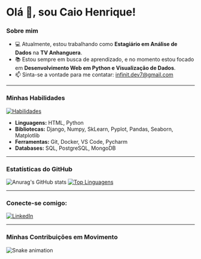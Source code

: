 # Olá 👋, sou Caio Henrique!

### Sobre mim

- 💻 Atualmente, estou trabalhando como **Estagiário em Análise de Dados** na **TV Anhanguera**.
- 📚 Estou sempre em busca de aprendizado, e no momento estou focado em **Desenvolvimento Web em Python e Visualização de Dados**.
- 📫 Sinta-se a vontade para me contatar: infinit.dev7@gmail.com

---

### Minhas Habilidades

[![Habilidades](https://skillicons.dev/icons?i=html,python,django,pycharm,bots,docker,postgres)](https://skillicons.dev)

* **Linguagens:** HTML, Python
* **Bibliotecas:** Django, Numpy, SkLearn, Pyplot, Pandas, Seaborn, Matplotlib
* **Ferramentas:** Git, Docker, VS Code, Pycharm
* **Databases:** SQL, PostgreSQL, MongoDB

---

### Estatísticas do GitHub

![Anurag's GitHub stats](https://github-readme-stats.vercel.app/api?username=caiohenri99&show_icons=true&theme=dark)
[![Top Linguagens](https://github-readme-stats.vercel.app/api/top-langs/?username=caiohenri99&layout=compact&theme=dark)](https://github.com/caiohenri99/github-readme-stats)

---

### Conecte-se comigo:

[![LinkedIn](https://img.shields.io/badge/LinkedIn-0077B5?style=for-the-badge&logo=linkedin&logoColor=white)]([www.linkedin.com/in/caio-henrique7])

---

### Minhas Contribuições em Movimento

![Snake animation](https://github.com/caiohenri99/caiohenri99/blob/output/github-snake.gif?raw=true)


  
  
  

          
          
          
          
          
